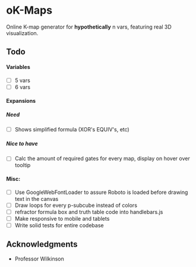 # oK-Maps

Online K-map generator for **hypothetically** n vars, featuring real 3D visualization.

## Todo
#### Variables
- [ ] 5 vars
- [ ] 6 vars

#### Expansions
##### Need
- [ ] Shows simplified formula (XOR's EQUIV's, etc)

##### Nice to have
- [ ] Calc the amount of required gates for every map, display on hover over tooltip

#### Misc:
- [ ] Use GoogleWebFontLoader to assure Roboto is loaded before drawing text in the canvas
- [ ] Draw loops for every p-subcube instead of colors
- [ ] refractor formula box and truth table code into handlebars.js
- [ ] Make responsive to mobile and tablets
- [ ] Write solid tests for entire codebase

<!--## License

This project is licensed under the MIT License - see the [LICENSE.md](LICENSE.md) file for details-->

## Acknowledgments
* Professor Wilkinson
